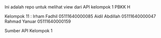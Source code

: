 Ini adalah repo untuk melihat view dari API kelompok 1 PBKK H

Kelompok 11 :
Irham Fadhil 05111640000085
Aidil Abdillah 05111640000047
Rahmad Yanuar 05111640000159

Sumber API
Kelompok 1


